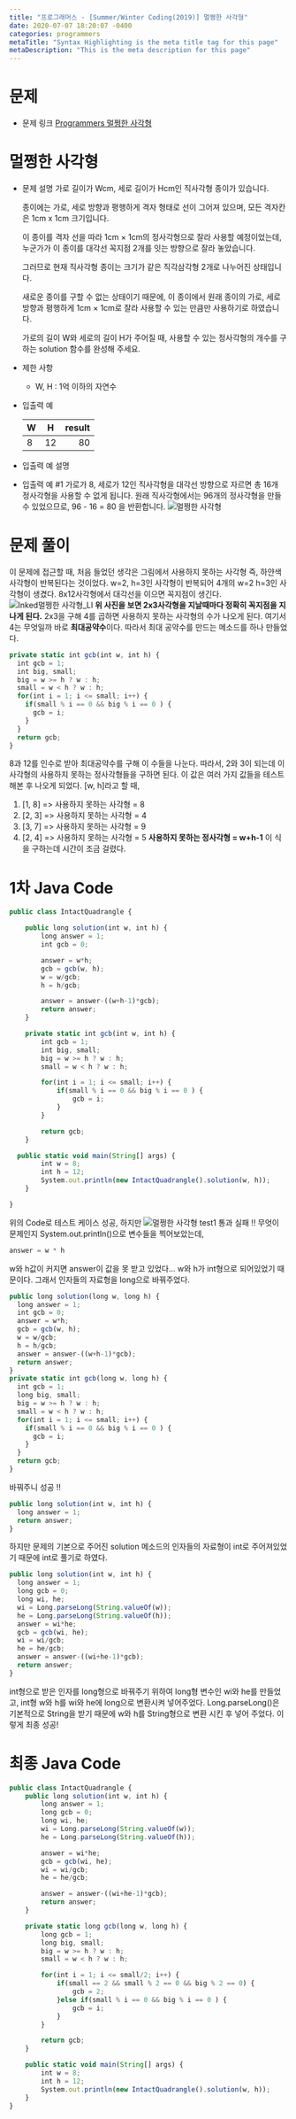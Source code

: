```yaml
---
title: "프로그래머스 - [Summer/Winter Coding(2019)] 멀쩡한 사각형"
date: 2020-07-07 18:20:07 -0400
categories: programmers
metaTitle: "Syntax Highlighting is the meta title tag for this page"
metaDescription: "This is the meta description for this page"
---
```


# 문제
- 문제 링크
  [Programmers 멀쩡한 사각형](https://programmers.co.kr/learn/courses/30/lessons/62048)

# 멀쩡한 사각형
- 문제 설명
  가로 길이가 Wcm, 세로 길이가 Hcm인 직사각형 종이가 있습니다.

  종이에는 가로, 세로 방향과 평행하게 격자 형태로 선이 그어져 있으며, 모든 격자칸은 1cm x 1cm 크기입니다.

  이 종이를 격자 선을 따라 1cm × 1cm의 정사각형으로 잘라 사용할 예정이었는데, 누군가가 이 종이를 대각선 꼭지점 2개를 잇는 방향으로 잘라 놓았습니다.

  그러므로 현재 직사각형 종이는 크기가 같은 직각삼각형 2개로 나누어진 상태입니다.

  새로운 종이를 구할 수 없는 상태이기 때문에, 이 종이에서 원래 종이의 가로, 세로 방향과 평행하게 1cm × 1cm로 잘라 사용할 수 있는 만큼만 사용하기로 하였습니다.

  가로의 길이 W와 세로의 길이 H가 주어질 때, 사용할 수 있는 정사각형의 개수를 구하는 solution 함수를 완성해 주세요.

- 제한 사항
  - W, H : 1억 이하의 자연수

- 입출력 예

  W |	H |	result
  ---|:---:|---:
  8 |	12 | 80

- 입출력 예 설명
- 입출력 예 #1
  가로가 8, 세로가 12인 직사각형을 대각선 방향으로 자르면 총 16개 정사각형을 사용할 수 없게 됩니다.
  원래 직사각형에서는 96개의 정사각형을 만들 수 있었으므로, 96 - 16 = 80 을 반환합니다.
  ![멀쩡한 사각형](https://user-images.githubusercontent.com/40006670/86884460-8c9d5900-c12e-11ea-8052-b8740003ec4a.png)
# 문제 풀이
이 문제에 접근할 때, 처음 들었던 생각은 그림에서 사용하지 못하는 사각형 즉, 하얀색 사각형이 반복된다는 것이었다.
w=2, h=3인 사각형이 반복되어 4개의 w=2 h=3인 사각형이 생겼다.
8x12사각형에서 대각선을 이으면 꼭지점이 생긴다.
![Inked멀쩡한 사각형_LI](https://user-images.githubusercontent.com/40006670/86885530-67a9e580-c130-11ea-9749-3b9b1d1f96df.jpg)
**위 사진을 보면 2x3사각형을 지날때마다 정확히 꼭지점을 지나게 된다.**
2x3을 구해 4를 곱하면 사용하지 못하는 사각형의 수가 나오게 된다.
여기서 4는 무엇일까
바로 **최대공약수**이다.
따라서 최대 공약수를 만드는 메소드를 하나 만들었다.
``` javascript
private static int gcb(int w, int h) {
  int gcb = 1;
  int big, small;
  big = w >= h ? w : h;
  small = w < h ? w : h;
  for(int i = 1; i <= small; i++) {
    if(small % i == 0 && big % i == 0 ) {
      gcb = i;
    }
  }
  return gcb;
}
```
8과 12를 인수로 받아 최대공약수를 구해 이 수들을 나눈다.
따라서, 2와 3이 되는데 이 사각형의 사용하지 못하는 정사각형들을 구하면 된다.
이 값은 여러 가지 값들을 테스트 해본 후 나오게 되었다.
[w, h]라고 할 때,
1. [1, 8] => 사용하지 못하는 사각형 = 8
1. [2, 3] => 사용하지 못하는 사각형 = 4
1. [3, 7] => 사용하지 못하는 사각형 = 9
1. [2, 4] => 사용하지 못하는 사각형 = 5
   **사용하지 못하는 정사각형 = w+h-1**
   이 식을 구하는데 시간이 조금 걸렸다.
# 1차 Java Code
``` javascript
public class IntactQuadrangle {

	public long solution(int w, int h) {
		long answer = 1;
		int gcb = 0;

		answer = w*h;
		gcb = gcb(w, h);
		w = w/gcb;
		h = h/gcb;

		answer = answer-((w+h-1)*gcb);
		return answer;
	}

	private static int gcb(int w, int h) {
		int gcb = 1;
		int big, small;
		big = w >= h ? w : h;
		small = w < h ? w : h;

		for(int i = 1; i <= small; i++) {
			if(small % i == 0 && big % i == 0 ) {
				gcb = i;
			}
		}

		return gcb;
	}

  public static void main(String[] args) {
		int w = 8;
		int h = 12;
		System.out.println(new IntactQuadrangle().solution(w, h));
	}

}
```
위의 Code로 테스트 케이스 성공, 하지만
![멀쩡한 사각형 test1](https://user-images.githubusercontent.com/40006670/86887097-09cacd00-c133-11ea-96b7-bc34212508a1.PNG)
통과 실패 !!
무엇이 문제인지 System.out.println()으로 변수들을 찍어보았는데,
``` javascript
answer = w * h
```
w와 h값이 커지면 answer이 값을 못 받고 있었다...
w와 h가 int형으로 되어있었기 때문이다.
그래서 인자들의 자료형을 long으로 바꿔주었다.
``` javascript
public long solution(long w, long h) {
  long answer = 1;
  int gcb = 0;
  answer = w*h;
  gcb = gcb(w, h);
  w = w/gcb;
  h = h/gcb;
  answer = answer-((w+h-1)*gcb);
  return answer;
}
private static int gcb(long w, long h) {
  int gcb = 1;
  long big, small;
  big = w >= h ? w : h;
  small = w < h ? w : h;
  for(int i = 1; i <= small; i++) {
    if(small % i == 0 && big % i == 0 ) {
      gcb = i;
    }
  }
  return gcb;
}
```
바꿔주니 성공 !!
``` javascript
public long solution(int w, int h) {
  long answer = 1;
  return answer;
}

```
하지만 문제의 기본으로 주어진 solution 메소드의 인자들의 자료형이 int로 주어져있었기 때문에 int로 풀기로 하였다.
``` javascript
public long solution(int w, int h) {
  long answer = 1;
  long gcb = 0;
  long wi, he;
  wi = Long.parseLong(String.valueOf(w));
  he = Long.parseLong(String.valueOf(h));
  answer = wi*he;
  gcb = gcb(wi, he);
  wi = wi/gcb;
  he = he/gcb;
  answer = answer-((wi+he-1)*gcb);
  return answer;
}
```
int형으로 받은 인자를 long형으로 바꿔주기 위하여 long형 변수인 wi와 he를 만들었고,
int형 w와 h를 wi와 he에 long으로 변환시켜 넣어주었다.
Long.parseLong()은 기본적으로 String을 받기 때문에 w와 h를 String형으로 변환 시킨 후 넣어 주었다.
이렇게 최종 성공!
# 최종 Java Code
``` javascript
public class IntactQuadrangle {
    public long solution(int w, int h) {
        long answer = 1;
        long gcb = 0;
        long wi, he;
        wi = Long.parseLong(String.valueOf(w));
        he = Long.parseLong(String.valueOf(h));

        answer = wi*he;
        gcb = gcb(wi, he);
        wi = wi/gcb;
        he = he/gcb;

        answer = answer-((wi+he-1)*gcb);
        return answer;
    }

    private static long gcb(long w, long h) {
        long gcb = 1;
        long big, small;
        big = w >= h ? w : h;
        small = w < h ? w : h;

        for(int i = 1; i <= small/2; i++) {
            if(small == 2 && small % 2 == 0 && big % 2 == 0) {
                gcb = 2;
            }else if(small % i == 0 && big % i == 0 ) {
                gcb = i;
            }
        }

        return gcb;
    }

    public static void main(String[] args) {
        int w = 8;
        int h = 12;
        System.out.println(new IntactQuadrangle().solution(w, h));
    }
}
